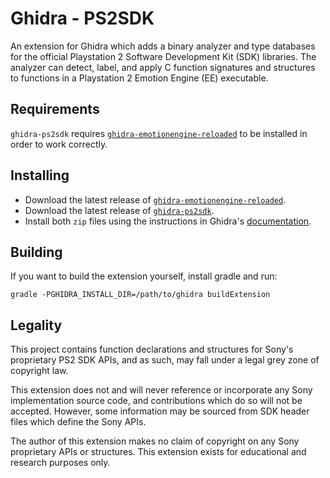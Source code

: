# Ghidra - PS2SDK

An extension for Ghidra which adds a binary analyzer and type databases for the
official Playstation 2 Software Development Kit (SDK) libraries. The analyzer can
detect, label, and apply C function signatures and structures to
functions in a Playstation 2 Emotion Engine (EE) executable.

## Requirements

`ghidra-ps2sdk` requires [`ghidra-emotionengine-reloaded`](https://github.com/chaoticgd/ghidra-emotionengine-reloaded/)
to be installed in order to work correctly.

## Installing

- Download the latest release of [`ghidra-emotionengine-reloaded`](https://github.com/chaoticgd/ghidra-emotionengine-reloaded/releases).
- Download the latest release of [`ghidra-ps2sdk`](https://github.com/abelbriggs1/ghidra-ps2sdk/releases).
- Install both `zip` files using the instructions in Ghidra's [documentation](https://ghidra-sre.org/InstallationGuide.html#Extensions).

## Building

If you want to build the extension yourself, install gradle and run:

```
gradle -PGHIDRA_INSTALL_DIR=/path/to/ghidra buildExtension
```

## Legality

This project contains function declarations and structures for Sony's proprietary
PS2 SDK APIs, and as such, may fall under a legal grey zone of copyright law.

This extension does not and will never reference or incorporate
any Sony implementation source code, and contributions which do so will not be
accepted. However, some information may be sourced from SDK header files which
define the Sony APIs.

The author of this extension makes no claim of copyright on any Sony proprietary
APIs or structures. This extension exists for educational and research purposes only.
